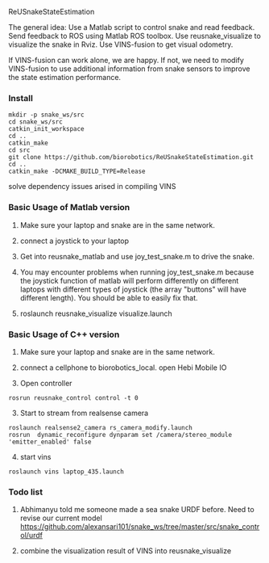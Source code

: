 ReUSnakeStateEstimation

The general idea: Use a Matlab script to control snake and read feedback. Send feedback to ROS using Matlab ROS toolbox. Use reusnake_visualize to visualize the snake in Rviz.
Use VINS-fusion to get visual odometry.

If VINS-fusion can work alone, we are happy. If not, we need to modify VINS-fusion to use additional information from snake sensors to improve the state estimation performance. 

### Install 
```shell
mkdir -p snake_ws/src
cd snake_ws/src
catkin_init_workspace
cd ..
catkin_make
cd src
git clone https://github.com/biorobotics/ReUSnakeStateEstimation.git
cd ..
catkin_make -DCMAKE_BUILD_TYPE=Release
```

solve dependency issues arised in compiling VINS

### Basic Usage of Matlab version

1. Make sure your laptop and snake are in the same network. 

2. connect a joystick to your laptop

3. Get into reusnake_matlab and use joy_test_snake.m to drive the snake.

4. You may encounter problems when running joy_test_snake.m because the joystick function of matlab will perform differently on different laptops with different types of joystick (the array "buttons" will have different length). You should be able to easily fix that.

5. roslaunch reusnake_visualize visualize.launch

### Basic Usage of C++ version 

1. Make sure your laptop and snake are in the same network. 

2. connect a cellphone to biorobotics_local. open Hebi Mobile IO

4. Open controller 
```shell
rosrun reusnake_control control -t 0
```

3. Start to stream from realsense camera
```shell
roslaunch realsense2_camera rs_camera_modify.launch 
rosrun  dynamic_reconfigure dynparam set /camera/stereo_module 'emitter_enabled' false
```

4. start vins 
```shell
roslaunch vins laptop_435.launch
```

### Todo list

1. Abhimanyu told me someone made a sea snake URDF before. Need to revise our current model
https://github.com/alexansari101/snake_ws/tree/master/src/snake_control/urdf

2. combine the visualization result of VINS into reusnake_visualize
